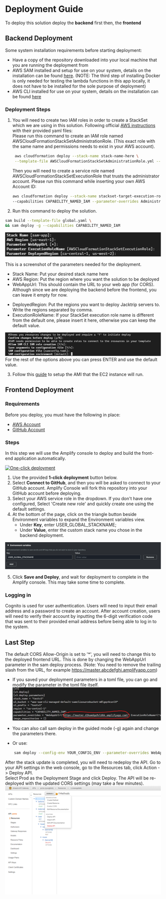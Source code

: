 # Deployment Guide

To deploy this solution deploy the **backend** first then, the **frontend**

## Backend Deployment

Some system installation requirements before starting deployment:

-   Have a copy of the repository downloaded into your local machine that you are running the deployment from
-   AWS SAM installed and setup for use on your system, details on the installation can be found
    [here](https://docs.aws.amazon.com/serverless-application-model/latest/developerguide/serverless-sam-cli-install.html).
    (NOTE: The third step of installing Docker is only needed for testing the lambda functions in this app locally, it
    does not have to be installed for the sole purpose of deployment)
-   AWS CLI installed for use on your system, details on the installation can be found [here](https://aws.amazon.com/cli/)

### Deployment Steps

1. You will need to create two IAM roles in order to create a StackSet which we are using in this solution.
   Following official [AWS instructions](https://docs.aws.amazon.com/AWSCloudFormation/latest/UserGuide/stacksets-prereqs-self-managed.html) with their provided yaml files:  
   Please run this command to create an IAM role named AWSCloudFormationStackSetAdministrationRole.
   (This exact role with the same name and permissions needs to exist in your AWS account).
    ```bash
     aws cloudformation deploy --stack-name stack-name-here \
     --template-file AWSCloudFormationStackSetAdministrationRole.yml --capabilities CAPABILITY_NAMED_IAM
    ```
    Then you will need to create a service role named AWSCloudFormationStackSetExecutionRole that trusts the administrator account.
    Please run this command while inserting your own AWS Account ID:
    ```bash
    aws cloudformation deploy --stack-name stackset-target-execution-role --template-file AWSCloudFormationStackSetExecutionRole.yml \
    --capabilities CAPABILITY_NAMED_IAM --parameter-overrides AdministratorAccountId=YOUR_AWS_ACCOUNT_ID
    ```

<!-- 2. Create an S3 bucket (or use an existing one) to hold the regional.yaml file. This can be achieved using the [AWS web console](https://aws.amazon.com),
   or running this command:

```bash
  aws s3api create-bucket --bucket bucket-name --region region \
  --create-bucket-configuration LocationConstraint=region
```

Make sure your bucket is in the same region where you are going to deploy the solution to. You can also use an existing S3 bucket, just make sure to have the appropiate permissions.

3. Upload the regional.yaml file to the S3 bucket. You can use the web console or run this command from the root of the repository.

```bash
  aws s3api put-object --bucket bucket-name --key regional.yaml --body regional.yaml
```

Take note of the URL your uploaded file is assigned to.
For example https://jacktriptestsourcebucket.s3.ca-central-1.amazonaws.com/regional.yaml -->

2. Run this command to deploy the solution.

```bash
sam build --template-file global.yaml \
&& sam deploy -g --capabilities CAPABILITY_NAMED_IAM
```

![sam params](./images/deployment/sam-params.png)

This is a screenshot of the parameters needed for the deployment.

-   Stack Name: Put your desired stack name here
-   AWS Region: Put the region where you want the solution to be deployed
-   WebAppUrl: This should contain the URL to your web app (for CORS). Although since we are deploying the backend before the frontend, you can leave it empty for now.
<!-- -   StackSetTemplateUrl: Put the URL of the regional.yaml file you uploaded to S3 here. -->
-   DeployedRegion: Put the regions you want to deploy Jacktrip servers to. Write the regions separated by comma.
-   ExecutionRoleName: If your StackSet execution role name is different from the default one, please insert it here, otherwise you can keep the default value.

![sam deploy 2](./images/deployment/sam_deploy2.png)  
For the rest of the options above you can press ENTER and use the default value.

3. Follow this [guide](AMISetup.md) to setup the AMI that the EC2 instance will run.

## Frontend Deployment

### Requirements

Before you deploy, you must have the following in place:

-   [AWS Account](https://aws.amazon.com/account/)
-   [GitHub Account](https://github.com/)

### Steps

In this step we will use the Amplify console to deploy and build the front-end application automatically.

[![One-click deployment](https://oneclick.amplifyapp.com/button.svg)](https://console.aws.amazon.com/amplify/home#/deploy?repo=https://github.com/UBC-CIC/EC2Ensemble/tree/master)

1. Use the provided **1-click deployment** button below.
2. Select **Connect to GitHub**, and then you will be asked to connect to your GitHub account. Amplify Console will fork this repository into your GitHub account before deploying.
3. Select your AWS service role in the dropdown. If you don't have one configured, Select 'Create new role' and quickly create one using the default settings.
4. At the bottom of the page, click on the triangle button beside Environment variables to expand the Environment variables view.
    - Under **Key**, enter USER_GLOBAL_STACKNAME;
    - Under **Value**, enter the custom stack name you chose in the backend deployment.

![Enter Environmental Variable](./images/deployment/one-click-deploy-envvar.png)

5. Click **Save and Deploy**, and wait for deployment to complete in the Amplify console. This may take some time to complete.

### Logging in

Cognito is used for user authentication. Users will need to input their email address and a password to create an account.
After account creation, users will need to verify their account by inputting the 6-digit verification code that was sent to their provided email address before being able to log in to the system.

## Last Step

The default CORS Allow-Origin is set to '\*', you will need to change this to the deployed frontend URL. This is done by changing the WebAppUrl parameter in the sam deploy process. (Note: You need to remove the trailing slash from the URL, for example https://master.abcdefghi.amplifyapp.com)

-   If you saved your deployment parameters in a toml file, you can go and modify the parameter in the toml file itself.  
    ![parameter_override](images/deployment/parameter_override.png)

-   You can also call sam deploy in the guided mode (-g) again and change the parameters there.
-   Or use:

```bash
	sam deploy --config-env YOUR_CONFIG_ENV --parameter-overrides WebAppUrl=http://your-url-here
```

After the stack update is completed, you will need to redeploy the API. Go to your API settings in the web console, go to the Resources tab, click Action -> Deploy API.  
Select Prod as the Deployment Stage and click Deploy. The API will be re-deployed with the updated CORS settings (may take a few minutes).
![api_deploy](images/deployment/api_deploy.png)
